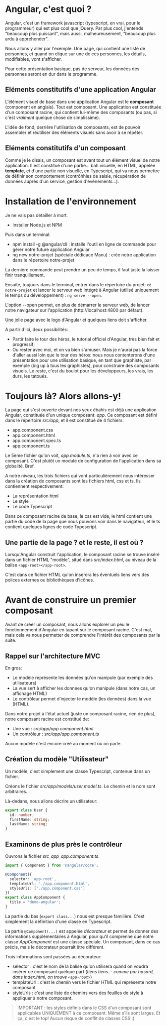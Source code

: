 # Angular, c'est quoi ?

Angular, c'est un framework javascript (typescript, en vrai, pour le programmeur) qui est plus cool que jQuery. Par plus cool, j'entends "beaucoup plus puissant", mais aussi, malheureusement, "beaucoup plus ardu à appréhender".

Nous allons y aller par l'exemple. Une page, qui contient une liste de personnes, et quand on clique sur une de ces personnes, les détails, modifiables, vont s'afficher.

Pour cette présentation basique, pas de serveur, les données des personnes seront en dur dans le programme.

## Eléments constitutifs d'une application Angular

L'élément visuel de base dans une application Angular est le **composant** (component en anglais). Tout est composant. Une application est constituée d'un composant racine, qui contient lui-même des composants (ou pas, si c'est *vraiment* quelque chose de simplissime).

L'idée de fond, derrière l'utilisation de composants, est de pouvoir assembler et réutiliser des éléments visuels sans avoir à se répéter.

## Eléments constitutifs d'un composant

Comme je le disais, un composant est avant tout un élément visuel de notre application. Il est constitué d'une partie... bah visuelle, en HTML, appelée **template**, et d'une partie non visuelle, en Typescript, qui va nous permettre de définir son comportement (contrôhhles de saisie, récupération de données auprès d'un service, gestion d'événements...).

# Installation de l'environnement

Je ne vais pas détailler à mort.
* Installer Node.js et NPM

Puis dans un terminal:

* npm install -g @angular/cli : installe l'outil en ligne de commande pour gérer notre future application Angular
* ng new notre-projet (spéciale dédicace Manu) : crée notre application dans le répertoire notre-projet

La dernière commande peut prendre un peu de temps, il faut juste la laisser finir tranquillement.

Ensuite, toujours dans le terminal, entrer dans le répertoire du projet: ```cd notre-projet``` et lancer le serveur web intégré à Angular (utilisé uniquement le temps du développement) : ```ng serve --open```.

L'option --open permet, en plus de démarrer le serveur web, de lancer notre navigateur sur l'application (http://localhost:4800 par défaut).

Une jolie page avec le logo d'Angular et quelques liens doit s'afficher.

A partir d'ici, deux possibilités:

* Partir faire le tour des héros, le tutorial officiel d'Angular, très bien fait et progressif;
* Ou rester avec moi, et on va bien s'amuser. Mais je n'aurai pas la force d'aller aussi loin que le tour des héros: nous nous contenterons d'une présentation pour une utilisation basique, en tant que graphiste, par exemple (big up à tous les graphistes), pour construire des composants visuels. Le reste, c'est du boulot pour les développeurs, les vrais, les durs, les tatoués.

# Toujours là? Alors allons-y!

La page qui s'est ouverte devant nos yeux ébahis est déjà une application Angular, constituée d'un unique composant: _app_. Ce composant est défini dans le répertoire _src/app_, et il est constitué de 4 fichiers:
* app.component.css
* app.component.html
* app.component.spec.ts
* app.component.ts

Le 5ème fichier qu'on voit, _app.module.ts_, n'a rien à voir avec ce composant. C'est plutôt un module de configuration de l'application dans sa globalité. Bref.

A notre niveau, les trois fichiers qui vont particulièrement nous intéresser dans la création de composants sont les fichiers html, css et ts. Ils contiennent respectivement:
* La représentation html
* Le style
* Le code Typescript

Dans ce composant racine de base, le css est vide, le html contient une partie du code de la page que nous pouvons voir dans le navigateur, et le ts contient quelques lignes de code Typescript.

## Une partie de la page ? et le reste, il est où ?

Lorsqu'Angular construit l'application, le composant racine se trouve inséré dans un fichier HTML "modèle", situé dans _src/index.html_, au niveau de la balise ```<app-root></app-root>```.

C'est dans ce fichier HTML qu'on insèrera les éventuels liens vers des polices externes ou bibliothèques d'icônes.

# Avant de construire un premier composant

Avant de créer un composant, nous allons explorer un peu le fonctionnement d'Angular en tapant sur le composant racine. C'est mal, mais cela va nous permetter de comprendre l'intérêt des composants par la suite.

## Rappel sur l'architecture MVC

En gros:

* Le modèle représente les données qu'on manipule (par exemple des utilisateurs)
* La vue sert à afficher les données qu'on manipule (dans notre cas, un affichage HTML)
* Le contrôleur permet d'injecter le modèle (les données) dans la vue (HTML).

Dans notre projet à l'état actuel (juste un composant racine, rien de plus), notre composant racine est constitué de:
* Une vue : _src/app/app.component.html_
* Un contrôleur : _src/app/app.component.ts_

Aucun modèle n'est encore créé au moment où on parle.

## Création du modèle "Utilisateur"

Un modèle, c'est simplement une classe Typescript, contenue dans un fichier.

Créons le fichier _src/app/models/user.model.ts_. Le chemin et le nom sont arbitraires.

Là-dedans, nous allons décrire un utilisateur:

```ts
export class User {
  id: number;
  firstName: string;
  lastName: string;
}
```

## Examinons de plus près le contrôleur

Ouvrons le fichier _src_app_app.component.ts_.

```ts
import { Component } from '@angular/core';

@Component({
  selector: 'app-root',
  templateUrl: './app.component.html',
  styleUrls: ['./app.component.css']
})
export class AppComponent {
  title = 'demo-angular';
}
```

La partie du bas (```export class...```) nous est presque familière. C'est simplement la définition d'une classe en Typescript.

La partie ```@Component(...)``` est appelée _décorateur_ et permet de donner des informations supplémentaires à Angular, pour qu'il comprenne que notre classe _AppComponent_ est une classe spéciale. Un composant, dans ce cas précis, mais le décorateur pourrait être différent.

Trois informations sont passées au décorateur:
* selector : c'est le nom de la balise qu'on utilisera quand on voudra insérer ce composant quelque part (_tiens tiens..- comme par hasard, dans index.html, on trouve ```<app-root>```_)
* templateUrl : c'est le chemin vers le fichier HTML qui représente notre composant
* styleUrls : c'est une liste de chemins vers des feuilles de style à appliquer à notre composant.

> IMPORTANT : les styles définis dans le CSS d'un composant sont applicables UNIQUEMENT à ce composant. Même s'ils sont larges. Et ça, c'est le top! Aucun risque de conflit de classes CSS :)
